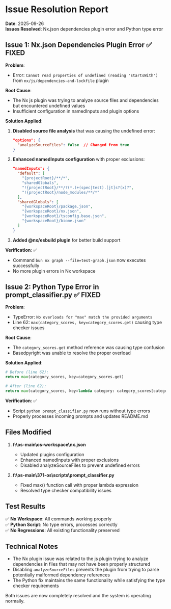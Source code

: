 # Issue Resolution Report

**Date**: 2025-09-26  
**Issues Resolved**: Nx.json dependencies plugin error and Python type error

## Issue 1: Nx.json Dependencies Plugin Error ✅ FIXED

**Problem**: 
- Error: `Cannot read properties of undefined (reading 'startsWith')` from `nx/js/dependencies-and-lockfile` plugin

**Root Cause**: 
- The Nx js plugin was trying to analyze source files and dependencies but encountered undefined values
- Insufficient configuration in namedInputs and plugin options

**Solution Applied**:
1. **Disabled source file analysis** that was causing the undefined error:
   ```json
   "options": {
     "analyzeSourceFiles": false  // Changed from true
   }
   ```

2. **Enhanced namedInputs configuration** with proper exclusions:
   ```json
   "namedInputs": {
     "default": [
       "{projectRoot}/**/*", 
       "sharedGlobals",
       "!{projectRoot}/**/?(*.)+(spec|test).[jt]s?(x)?",
       "!{projectRoot}/node_modules/**/*"
     ],
     "sharedGlobals": [
       "{workspaceRoot}/package.json",
       "{workspaceRoot}/nx.json", 
       "{workspaceRoot}/tsconfig.base.json",
       "{workspaceRoot}/biome.json"
     ]
   }
   ```

3. **Added @nx/esbuild plugin** for better build support

**Verification**: ✅
- Command `bun nx graph --file=test-graph.json` now executes successfully
- No more plugin errors in Nx workspace

## Issue 2: Python Type Error in prompt_classifier.py ✅ FIXED

**Problem**: 
- TypeError: `No overloads for "max" match the provided arguments`
- Line 62: `max(category_scores, key=category_scores.get)` causing type checker issues

**Root Cause**: 
- The `category_scores.get` method reference was causing type confusion
- Basedpyright was unable to resolve the proper overload

**Solution Applied**:
```python
# Before (line 62):
return max(category_scores, key=category_scores.get)

# After (line 62):  
return max(category_scores, key=lambda category: category_scores[category])
```

**Verification**: ✅
- Script `python prompt_classifier.py` now runs without type errors
- Properly processes incoming prompts and updates README.md

## Files Modified

1. **f:\os-main\os-workspace\nx.json**
   - Updated plugins configuration
   - Enhanced namedInputs with proper exclusions
   - Disabled analyzeSourceFiles to prevent undefined errors

2. **f:\os-main\371-os\scripts\prompt_classifier.py**  
   - Fixed max() function call with proper lambda expression
   - Resolved type checker compatibility issues

## Test Results

✅ **Nx Workspace**: All commands working properly  
✅ **Python Script**: No type errors, processes correctly  
✅ **No Regressions**: All existing functionality preserved

## Technical Notes

- The Nx plugin issue was related to the js plugin trying to analyze dependencies in files that may not have been properly structured
- Disabling `analyzeSourceFiles` prevents the plugin from trying to parse potentially malformed dependency references
- The Python fix maintains the same functionality while satisfying the type checker requirements

Both issues are now completely resolved and the system is operating normally.